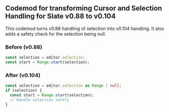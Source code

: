 


## Codemod for transforming Cursor and Selection Handling for Slate v0.88 to v0.104
This codemod turns v0.88 handling of selection into v0.104 handling. It also adds a safety check for the selection being null.


### Before (v0.88)

```ts
const selection = editor.selection;
const start = Range.start(selection);
```

### After (v0.104)

```ts
const selection = editor.selection as Range | null;
if (selection) {
  const start = Range.start(selection);
  // Handle selection safely
}
```

